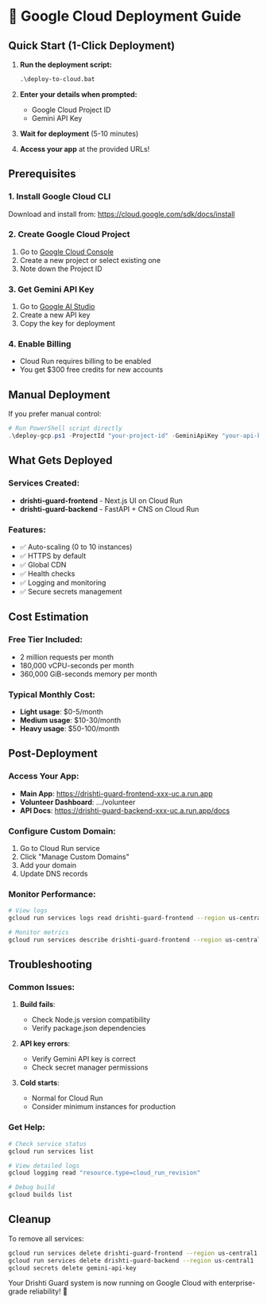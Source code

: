 # 🚀 Google Cloud Deployment Guide

## Quick Start (1-Click Deployment)

1. **Run the deployment script:**
   ```cmd
   .\deploy-to-cloud.bat
   ```

2. **Enter your details when prompted:**
   - Google Cloud Project ID
   - Gemini API Key

3. **Wait for deployment** (5-10 minutes)

4. **Access your app** at the provided URLs!

## Prerequisites

### 1. Install Google Cloud CLI
Download and install from: https://cloud.google.com/sdk/docs/install

### 2. Create Google Cloud Project
1. Go to [Google Cloud Console](https://console.cloud.google.com)
2. Create a new project or select existing one
3. Note down the Project ID

### 3. Get Gemini API Key
1. Go to [Google AI Studio](https://aistudio.google.com/app/apikey)
2. Create a new API key
3. Copy the key for deployment

### 4. Enable Billing
- Cloud Run requires billing to be enabled
- You get $300 free credits for new accounts

## Manual Deployment

If you prefer manual control:

```powershell
# Run PowerShell script directly
.\deploy-gcp.ps1 -ProjectId "your-project-id" -GeminiApiKey "your-api-key"
```

## What Gets Deployed

### Services Created:
- **drishti-guard-frontend** - Next.js UI on Cloud Run
- **drishti-guard-backend** - FastAPI + CNS on Cloud Run

### Features:
- ✅ Auto-scaling (0 to 10 instances)
- ✅ HTTPS by default
- ✅ Global CDN
- ✅ Health checks
- ✅ Logging and monitoring
- ✅ Secure secrets management

## Cost Estimation

### Free Tier Included:
- 2 million requests per month
- 180,000 vCPU-seconds per month
- 360,000 GiB-seconds memory per month

### Typical Monthly Cost:
- **Light usage**: $0-5/month
- **Medium usage**: $10-30/month  
- **Heavy usage**: $50-100/month

## Post-Deployment

### Access Your App:
- **Main App**: https://drishti-guard-frontend-xxx-uc.a.run.app
- **Volunteer Dashboard**: .../volunteer
- **API Docs**: https://drishti-guard-backend-xxx-uc.a.run.app/docs

### Configure Custom Domain:
1. Go to Cloud Run service
2. Click "Manage Custom Domains"
3. Add your domain
4. Update DNS records

### Monitor Performance:
```bash
# View logs
gcloud run services logs read drishti-guard-frontend --region us-central1

# Monitor metrics
gcloud run services describe drishti-guard-frontend --region us-central1
```

## Troubleshooting

### Common Issues:

1. **Build fails**:
   - Check Node.js version compatibility
   - Verify package.json dependencies

2. **API key errors**:
   - Verify Gemini API key is correct
   - Check secret manager permissions

3. **Cold starts**:
   - Normal for Cloud Run
   - Consider minimum instances for production

### Get Help:
```bash
# Check service status
gcloud run services list

# View detailed logs
gcloud logging read "resource.type=cloud_run_revision"

# Debug build
gcloud builds list
```

## Cleanup

To remove all services:
```bash
gcloud run services delete drishti-guard-frontend --region us-central1
gcloud run services delete drishti-guard-backend --region us-central1
gcloud secrets delete gemini-api-key
```

Your Drishti Guard system is now running on Google Cloud with enterprise-grade reliability! 🎉
